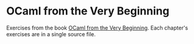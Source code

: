 OCaml from the Very Beginning
=============================

Exercises from the book [OCaml from the Very Beginning](https://johnwhitington.net/ocamlfromtheverybeginning/index.html).
Each chapter's exercises are in a single source file.

